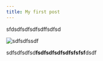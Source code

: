 ```yaml
---
title: My first post
---
```


sfdsdfsdfsdfsdffsdfsd

![sdfsdfssdf](/bestshop.png "sdfsdfsdfsdfsdfsdfsfsfsdfsdf")

sdfsdfsdfsd**fsdfsdfsdfsdfsfsfsf**dsdf